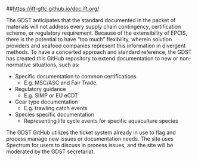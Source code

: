##https://ift-gftc.github.io/doc.ift.org/

The GDST anticipates that the standard documented in the packet of materials will not address every supply chain contingency, certification scheme, or regulatory requirement. Because of the extensibility of EPCIS, there is the potential to have “too much” flexibility, wherein solution providers and seafood companies represent this information in divergent methods. To have a concerted approach and standard reference, the GDST has created this GitHub repository to extend documentation to new or non-normative situations, such as:
* Specific documentation to common certifications
  * E.g. MSC/ASC and Fair Trade.
* Regulatory guidance
  * E.g. SIMP or EU eCDT
* Gear type documentation
  * E.g. trawling catch events
* Species specific documentation
  * Representing life cycle events for specific aquaculture species

The GDST GitHub utilizes the ticket system already in use to flag and process manage new issues or documentation needs. The site uses Spectrum for users to discuss in process issues, and the site will be moderated by the GDST secretariat.
